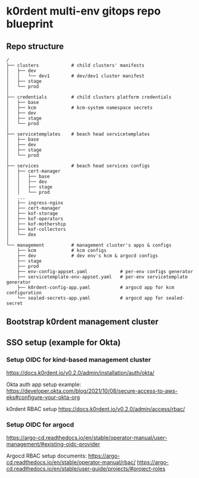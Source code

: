 # k0rdent multi-env gitops repo blueprint

## Repo structure
```
/
├── clusters            # child clusters' manifests
│   ├── dev             
│   │   └── dev1        # dev/dev1 cluster manifest
│   ├── stage
│   └── prod
│       
├── credentials         # child clusters platform credentials
│   ├── base 
│   ├── kcm             # kcm-system namespace secrets
│   ├── dev
│   ├── stage
│   └── prod
│       
├── servicetemplates    # beach head servicetemplates
│   ├── base 
│   ├── dev
│   ├── stage
│   └── prod
│       
├── services            # beach head services configs
│   ├── cert-manager
│   │   ├── base
│   │   ├── dev
│   │   ├── stage
│   │   └── prod
│   ...    
│   ├── ingress-nginx
│   ├── cert-manager
│   ├── kof-storage
│   ├── kof-operators
│   ├── kof-mothership
│   ├── kof-collectors
│   └── dex
│       
└── management          # management cluster's apps & configs
    ├── kcm             # kcm configs
    ├── dev             # dev env's kcm & argocd configs
    ├── stage
    ├── prod
    ├── env-config-appset.yaml            # per-env configs generator
    ├── servicetemplate-env-appset.yaml   # per-env servicetemplate generator
    ├── k0rdent-config-app.yaml           # argocd app for kcm configuration
    └── sealed-secrets-app.yaml           # argocd app for sealed-secret
```

## Bootstrap k0rdent management cluster

## SSO setup (example for Okta)

### Setup OIDC for kind-based management cluster

https://docs.k0rdent.io/v0.2.0/admin/installation/auth/okta/

Okta auth app setup example:
https://developer.okta.com/blog/2021/10/08/secure-access-to-aws-eks#configure-your-okta-org

k0rdent RBAC setup
https://docs.k0rdent.io/v0.2.0/admin/access/rbac/


### Setup OIDC for argocd

https://argo-cd.readthedocs.io/en/stable/operator-manual/user-management/#existing-oidc-provider

Argocd RBAC setup documents:
https://argo-cd.readthedocs.io/en/stable/operator-manual/rbac/
https://argo-cd.readthedocs.io/en/stable/user-guide/projects/#project-roles
